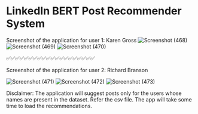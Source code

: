 # LinkedIn BERT Post Recommender System

Screenshot of the application for user 1: Karen Gross
![Screenshot (468)](https://github.com/prerna-rn/LinkedIn-BERT-Post-Recommender-System/assets/97434896/40657bbc-b28c-4d47-921e-81c0c1c60820)
![Screenshot (469)](https://github.com/prerna-rn/LinkedIn-BERT-Post-Recommender-System/assets/97434896/b6b0d98f-ab07-47ea-9fed-d2900078bf7d)
![Screenshot (470)](https://github.com/prerna-rn/LinkedIn-BERT-Post-Recommender-System/assets/97434896/e627a059-f178-4e18-97f6-5d0df787f4c4)

✅✅✅✅✅✅✅✅✅✅✅✅✅✅✅✅✅✅✅✅

Screenshot of the application for user 2: Richard Branson

![Screenshot (471)](https://github.com/prerna-rn/LinkedIn-BERT-Post-Recommender-System/assets/97434896/a6ba52ce-2e2f-47ef-9505-289d11ae4696)
![Screenshot (472)](https://github.com/prerna-rn/LinkedIn-BERT-Post-Recommender-System/assets/97434896/ff941382-7a20-445a-855e-b4bbaf00c31a)
![Screenshot (473)](https://github.com/prerna-rn/LinkedIn-BERT-Post-Recommender-System/assets/97434896/4f922ed4-cc3e-4527-b898-64e89174f6da)

Disclaimer: The application will suggest posts only for the users whose names are present in the dataset. Refer the csv file. The app will take some time to load the recommendations.


